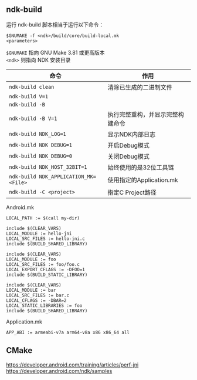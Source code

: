 ## ndk-build
运行 ndk-build 脚本相当于运行以下命令：
```
$GNUMAKE -f <ndk>/build/core/build-local.mk
<parameters>
```
`$GNUMAKE` 指向 GNU Make 3.81 或更高版本   
`<ndk>` 则指向 NDK 安装目录

命令 | 作用
--- | ---
`ndk-build clean` | 清除已生成的二进制文件
`ndk-build V=1` | 
`ndk-build -B` | 
`ndk-build -B V=1` | 执行完整重构，并显示完整构建命令
`ndk-build NDK_LOG=1` | 显示NDK内部日志
`ndk-build NDK DEBUG=1` | 开启Debug模式
`ndk-build NDK_DEBUG=0` | 关闭Debug模式
`ndk-build NDK_HOST_32BIT=1` | 始终使用的是32位工具链
`ndk-build NDK_APPLICATION_MK=<File>` | 使用指定的Application.mk
`ndk-build -C <project>` | 指定C Project路径

Android.mk
```
LOCAL_PATH := $(call my-dir)

include $(CLEAR_VARS)
LOCAL_MODULE := hello-jni
LOCAL_SRC_FILES := hello-jni.c
include $(BUILD_SHARED_LIBRARY)

include $(CLEAR_VARS)
LOCAL_MODULE := foo
LOCAL_SRC_FILES := foo/foo.c
LOCAL_EXPORT_CFLAGS := -DFOO=1
include $(BUILD_STATIC_LIBRARY)

include $(CLEAR_VARS)
LOCAL_MODULE := bar
LOCAL_SRC_FILES := bar.c
LOCAL_CFLAGS := -DBAR=2
LOCAL_STATIC_LIBRARIES := foo
include $(BUILD_SHARED_LIBRARY)
```
Application.mk
```
APP_ABI := armeabi-v7a arm64-v8a x86 x86_64 all
```
## CMake



https://developer.android.com/training/articles/perf-jni
https://developer.android.com/ndk/samples